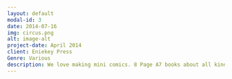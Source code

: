 ```yaml
---
layout: default
modal-id: 3
date: 2014-07-16
img: circus.png
alt: image-alt
project-date: April 2014
client: Eniekey Press
Genre: Various
description: We love making mini comics. 8 Page A7 books about all kinds of things. Every Eniekey Press physical book ships with it's own unique min comic. 
---
```

